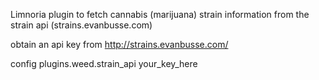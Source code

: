 Limnoria plugin to fetch cannabis (marijuana) strain information from the strain api (strains.evanbusse.com)

obtain an api key from http://strains.evanbusse.com/

config plugins.weed.strain_api your_key_here
